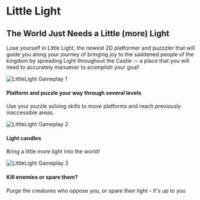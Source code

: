# Little Light
## The World Just Needs a Little (more) Light

Lose yourself in Little Light, the newest 2D platformer and puzzzler that will guide you along your journey of bringing joy to the saddened people of the kingdom by spreading Light throughout the Castle -- a place that you will need to accurately manuever to acomplish your goal!

![LittleLight Gameplay 1](https://i.ibb.co/tYN1DNC/littlelight-gameplay.png)

#### Platform and puzzle your way through several levels
Use your puzzle solving skills to move platforms and reach previously inaccessible areas.

![LittleLight Gameplay 2](https://i.imgur.com/9d6fQUg.png?1)

#### Light candles
Bring a little more light into the world!

![LittleLight Gameplay 3](https://i.imgur.com/pq5z3CV.png?1)

#### Kill enemies or spare them?
Purge the creatures who oppose you, or spare their light - It's up to you
